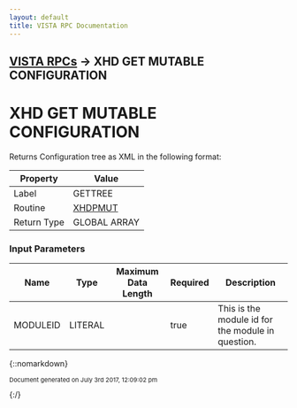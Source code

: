 ```yaml
---
layout: default
title: VISTA RPC Documentation
---
```


## [VISTA RPCs](TableOfContents) &#8594; XHD GET MUTABLE CONFIGURATION
# XHD GET MUTABLE CONFIGURATION

Returns Configuration tree as XML in the following format:

Property | Value
--- | ---
Label | GETTREE
Routine | [XHDPMUT](http://code.osehra.org/dox/Routine_XHDPMUT_source.html)
Return Type | GLOBAL ARRAY


### Input Parameters

Name | Type | Maximum Data Length | Required | Description
--- | --- | --- | --- | ---
MODULEID | LITERAL |  | true | This is the module id for the module in question.



{::nomarkdown} <br/><p style="font-size: 11px">Document generated on July 3rd 2017, 12:09:02 pm</p>{:/}